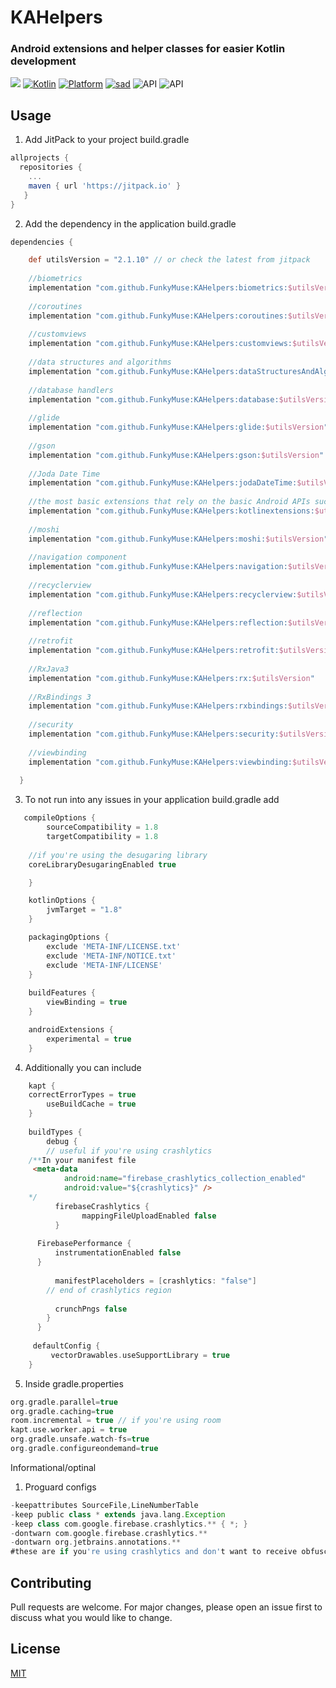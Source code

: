 

# KAHelpers

### Android extensions and helper classes for easier Kotlin development

[![](https://jitpack.io/v/FunkyMuse/KAHelpers.svg)](https://jitpack.io/#FunkyMuse/KAHelpers)
[![Kotlin](https://img.shields.io/badge/Kotlin-1.4.10-blue.svg)](https://kotlinlang.org) [![Platform](https://img.shields.io/badge/Platform-Android-green.svg)](https://developer.android.com/guide/) [![sad](https://img.shields.io/twitter/url/http/shields.io.svg?style=social)]( https://twitter.com/intent/tweet?url=https%3A%2F%2Ftwitter.com%2Fintent%2Ftweet%3Fhttps%3A%2F%2Fgithub.com%2FCraZyLegenD%2FSet-Of-Useful-Kotlin-Extensions-and-Helpers&text=Kotlin%20Extensions%20and%20Class%20Helpers)
![API](https://img.shields.io/badge/Min%20API-21-green)
![API](https://img.shields.io/badge/Compiled%20API-30-green)

## Usage
1. Add JitPack to your project build.gradle

```gradle
allprojects {
  repositories {
    ...
    maven { url 'https://jitpack.io' }
   }
}
```

2. Add the dependency in the application build.gradle

```gradle
dependencies {

    def utilsVersion = "2.1.10" // or check the latest from jitpack
    
    //biometrics
    implementation "com.github.FunkyMuse:KAHelpers:biometrics:$utilsVersion"
    
    //coroutines
    implementation "com.github.FunkyMuse:KAHelpers:coroutines:$utilsVersion"
    
    //customviews
    implementation "com.github.FunkyMuse:KAHelpers:customviews:$utilsVersion"
    
    //data structures and algorithms
    implementation "com.github.FunkyMuse:KAHelpers:dataStructuresAndAlgorithms:$utilsVersion"
    
    //database handlers
    implementation "com.github.FunkyMuse:KAHelpers:database:$utilsVersion"
    
    //glide
    implementation "com.github.FunkyMuse:KAHelpers:glide:$utilsVersion"
    
    //gson
    implementation "com.github.FunkyMuse:KAHelpers:gson:$utilsVersion"
    
    //Joda Date Time
    implementation "com.github.FunkyMuse:KAHelpers:jodaDateTime:$utilsVersion"
    
    //the most basic extensions that rely on the basic Android APIs such as context, content providers etc...
    implementation "com.github.FunkyMuse:KAHelpers:kotlinextensions:$utilsVersion"
    
    //moshi
    implementation "com.github.FunkyMuse:KAHelpers:moshi:$utilsVersion"
    
    //navigation component
    implementation "com.github.FunkyMuse:KAHelpers:navigation:$utilsVersion"
    
    //recyclerview
    implementation "com.github.FunkyMuse:KAHelpers:recyclerview:$utilsVersion"
    
    //reflection
    implementation "com.github.FunkyMuse:KAHelpers:reflection:$utilsVersion"
    
    //retrofit
    implementation "com.github.FunkyMuse:KAHelpers:retrofit:$utilsVersion"
    
    //RxJava3
    implementation "com.github.FunkyMuse:KAHelpers:rx:$utilsVersion"
    
    //RxBindings 3
    implementation "com.github.FunkyMuse:KAHelpers:rxbindings:$utilsVersion"
    
    //security
    implementation "com.github.FunkyMuse:KAHelpers:security:$utilsVersion"
    
    //viewbinding
    implementation "com.github.FunkyMuse:KAHelpers:viewbinding:$utilsVersion"
    
  }
```

3. To not run into any issues in your application build.gradle add

```gradle
   compileOptions {
        sourceCompatibility = 1.8
        targetCompatibility = 1.8
	
	//if you're using the desugaring library
	coreLibraryDesugaringEnabled true

    }

    kotlinOptions {
        jvmTarget = "1.8"
    }

    packagingOptions {
        exclude 'META-INF/LICENSE.txt'
        exclude 'META-INF/NOTICE.txt'
        exclude 'META-INF/LICENSE'
    }
    
    buildFeatures {
        viewBinding = true
    }

    androidExtensions {
        experimental = true
    }
```
4. Additionally you can include
```gradle
    kapt {	
	correctErrorTypes = true
        useBuildCache = true
    }
    
    buildTypes {
        debug {
        // useful if you're using crashlytics
	/**In your manifest file
	 <meta-data
            android:name="firebase_crashlytics_collection_enabled"
            android:value="${crashlytics}" />
	*/
          firebaseCrashlytics {
                mappingFileUploadEnabled false
          }
	  
	  FirebasePerformance {
          instrumentationEnabled false
	  }
	  
          manifestPlaceholders = [crashlytics: "false"]
        // end of crashlytics region
            
          crunchPngs false
        }
      }
    
     defaultConfig {
     	 vectorDrawables.useSupportLibrary = true
    }
```  
5. Inside gradle.properties

```gradle
org.gradle.parallel=true
org.gradle.caching=true
room.incremental = true // if you're using room
kapt.use.worker.api = true
org.gradle.unsafe.watch-fs=true
org.gradle.configureondemand=true
```
Informational/optinal
1. Proguard configs 
```gradle
-keepattributes SourceFile,LineNumberTable  
-keep public class * extends java.lang.Exception  
-keep class com.google.firebase.crashlytics.** { *; }  
-dontwarn com.google.firebase.crashlytics.**
-dontwarn org.jetbrains.annotations.**
#these are if you're using crashlytics and don't want to receive obfuscated crashes

```

## Contributing
Pull requests are welcome. For major changes, please open an issue first to discuss what you would like to change.

## License
[MIT](https://choosealicense.com/licenses/mit/)
